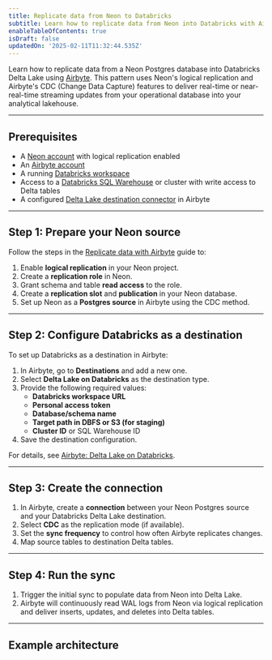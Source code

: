 ```yaml
---
title: Replicate data from Neon to Databricks
subtitle: Learn how to replicate data from Neon into Databricks with Airbyte
enableTableOfContents: true
isDraft: false
updatedOn: '2025-02-11T11:32:44.535Z'
---
```


Learn how to replicate data from a Neon Postgres database into Databricks Delta Lake using [Airbyte](https://airbyte.com/). This pattern uses Neon's logical replication and Airbyte's CDC (Change Data Capture) features to deliver real-time or near-real-time streaming updates from your operational database into your analytical lakehouse.

---

## Prerequisites

- A [Neon account](https://console.neon.tech/) with logical replication enabled
- An [Airbyte account](https://airbyte.com/)
- A running [Databricks workspace](https://databricks.com/)
- Access to a [Databricks SQL Warehouse](https://docs.databricks.com/en/sql/admin/sql-endpoints.html) or cluster with write access to Delta tables
- A configured [Delta Lake destination connector](https://docs.airbyte.com/integrations/destinations/delta-lake/) in Airbyte

---

## Step 1: Prepare your Neon source

Follow the steps in the [Replicate data with Airbyte](/docs/guides/logical-replication-airbyte) guide to:

1. Enable **logical replication** in your Neon project.
2. Create a **replication role** in Neon.
3. Grant schema and table **read access** to the role.
4. Create a **replication slot** and **publication** in your Neon database.
5. Set up Neon as a **Postgres source** in Airbyte using the CDC method.

---

## Step 2: Configure Databricks as a destination

To set up Databricks as a destination in Airbyte:

1. In Airbyte, go to **Destinations** and add a new one.
2. Select **Delta Lake on Databricks** as the destination type.
3. Provide the following required values:
   - **Databricks workspace URL**
   - **Personal access token**
   - **Database/schema name**
   - **Target path in DBFS or S3 (for staging)**
   - **Cluster ID** or SQL Warehouse ID
4. Save the destination configuration.

For details, see [Airbyte: Delta Lake on Databricks](https://docs.airbyte.com/integrations/destinations/delta-lake/).

---

## Step 3: Create the connection

1. In Airbyte, create a **connection** between your Neon Postgres source and your Databricks Delta Lake destination.
2. Select **CDC** as the replication mode (if available).
3. Set the **sync frequency** to control how often Airbyte replicates changes.
4. Map source tables to destination Delta tables.

---

## Step 4: Run the sync

1. Trigger the initial sync to populate data from Neon into Delta Lake.
2. Airbyte will continuously read WAL logs from Neon via logical replication and deliver inserts, updates, and deletes into Delta tables.

---

## Example architecture

